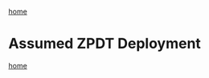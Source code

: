 [home](https://github.com/zeditor01/zowe_db2_tools/blob/main/docs/ZPDT_Build_Path.md)

# Assumed ZPDT Deployment





[home](https://github.com/zeditor01/zowe_db2_tools/blob/main/docs/ZPDT_Build_Path.md)
